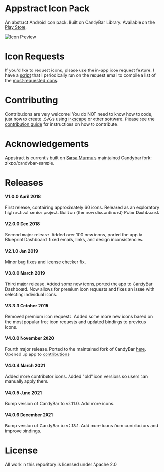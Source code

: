 # Appstract Icon Pack

An abstract Android icon pack. Built on [CandyBar Library](https://github.com/zixpo/candybar-sample). Available on the [Play Store](https://play.google.com/store/apps/details?id=com.melon.appstract).

![Icon Preview](https://github.com/mirrorkeydev/Appstract/blob/master/bothimage.png)

# Icon Requests
If you'd like to request icons, please use the in-app icon request feature. I have a [script](https://github.com/mirrorkeydev/PythonScripts/tree/master/Appstract/requestanalyzer) that I periodically run on the request email to compile a list of the [most-requested icons](https://github.com/mirrorkeydev/Appstract/blob/master/icons/most-requested-icons.txt).

# Contributing
Contributions are very welcome! You do NOT need to know how to code, just how to create .SVGs using [Inkscape](https://inkscape.org/) or other software.
Please see the [contribution guide](https://github.com/mirrorkeydev/Appstract/blob/master/CONTRIBUTING.md) for instructions on how to contribute.

# Acknowledgements
Appstract is currently built on [Sarsa Murmu's](https://github.com/sarsamurmu) maintained Candybar fork: [zixpo/candybar-sample](https://github.com/zixpo/candybar-sample).

# Releases

#### V1.0.0 April 2018
First release, containing approximately 60 icons. Released as an exploratory high school senior project. Built on (the now discontinued) Polar Dashboard.

#### V2.0.0 Dec 2018
Second major release. Added over 100 new icons, ported the app to Blueprint Dashboard, fixed emails, links, and design inconsistencies. 

#### V2.1.0 Jan 2019
Minor bug fixes and license checker fix.

#### V3.0.0 March 2019
Third major release. Added some new icons, ported the app to CandyBar Dashboard. Now allows for premium icon requests and fixes an issue with selecting individual icons.

#### V3.3.3 October 2019
Removed premium icon requests. Added some more new icons based on the most popular free icon requests and updated bindings to previous icons.

#### V4.0.0 November 2020
Fourth major release. Ported to the maintained fork of CandyBar [here](https://github.com/zixpo/candybar-sample). Opened up app to [contributions](https://github.com/mirrorkeydev/Appstract/blob/master/CONTRIBUTING.md).

#### V4.0.4 March 2021
Added more contributor icons. Added "old" icon versions so users can manually apply them.

#### V4.0.5 June 2021
Bump version of CandyBar to v3.11.0. Add more icons.

#### V4.0.6 December 2021
Bump version of CandyBar to v2.13.1. Add more icons from contributors and improve bindings.

# License
All work in this repository is licensed under Apache 2.0.
